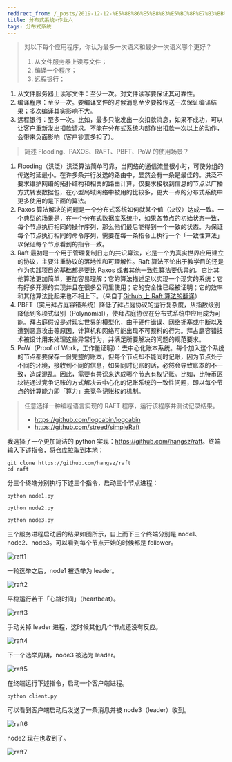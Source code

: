 ```yaml
---
redirect_from: /_posts/2019-12-12-%E5%88%86%E5%B8%83%E5%BC%8F%E7%B3%BB%E7%BB%9F-%E4%BD%9C%E4%B8%9A%E5%85%AD/
title: 分布式系统·作业六
tags: 分布式系统
---
```


> 对以下每个应用程序，你认为最多一次语义和最少一次语义哪个更好？
>
> 1. 从文件服务器上读写文件；
> 2. 编译一个程序；
> 3. 远程银行；

1. 从文件服务器上读写文件：至少一次。对文件读写要保证其可靠性。
2. 编译程序：至少一次。要编译文件的时候消息至少要被传送一次保证编译结果；多次编译其实影响不大。
3. 远程银行：至多一次。比如，最多只能发出一次扣款消息，如果不成功，可以让客户重新发出扣款请求。不能在分布式系统内部作出扣款一次以上的动作，会带来负面影响（客户钞票多扣了）。

> 简述 Flooding、PAXOS、RAFT、PBFT、PoW 的使用场景？

1. Flooding（洪泛）洪泛算法简单可靠，当网络的通信流量很小时，可使分组的传送时延最小。在许多条并行发送的路由中，显然会有一条是最佳的。洪泛不要求维护网络的拓扑结构和相关的路由计算，仅要求接收到信息的节点以广播方式转发数据包，在小型局域网络中被用的比较多，更大一点的分布式系统中更多使用的是下面的算法。
2. Paxos 算法解决的问题是一个分布式系统如何就某个值（决议）达成一致。一个典型的场景是，在一个分布式数据库系统中，如果各节点的初始状态一致，每个节点执行相同的操作序列，那么他们最后能得到一个一致的状态。为保证每个节点执行相同的命令序列，需要在每一条指令上执行一个「一致性算法」以保证每个节点看到的指令一致。
3. Raft 最初是一个用于管理复制日志的共识算法，它是一个为真实世界应用建立的协议，主要注重协议的落地性和可理解性。Raft 算法不论出于教学目的还是作为实践项目的基础都是要比 Paxos 或者其他一致性算法要优异的。它比其他算法更加简单，更加容易理解；它的算法描述足以实现一个现实的系统；它有好多开源的实现并且在很多公司里使用；它的安全性已经被证明；它的效率和其他算法比起来也不相上下。（来自于[Github 上 Raft 算法的翻译](https://github.com/maemual/raft-zh_cn/blob/master/raft-zh_cn.md)）
4. PBFT（实用拜占庭容错系统）降低了拜占庭协议的运行复杂度，从指数级别降低到多项式级别（Polynomial），使拜占庭协议在分布式系统中应用成为可能。拜占庭假设是对现实世界的模型化，由于硬件错误、网络拥塞或中断以及遭到恶意攻击等原因，计算机和网络可能出现不可预料的行为。拜占庭容错技术被设计用来处理这些异常行为，并满足所要解决的问题的规范要求。
5. PoW（Proof of Work，工作量证明）：去中心化账本系统。每个加入这个系统的节点都要保存一份完整的账本，但每个节点却不能同时记账，因为节点处于不同的环境，接收到不同的信息，如果同时记账的话，必然会导致账本的不一致，造成混乱。因此，需要有共识来达成哪个节点有权记账。比如，比特币区块链通过竞争记账的方式解决去中心化的记账系统的一致性问题，即以每个节点的计算能力即「算力」来竞争记账权的机制。

> 任意选择一种编程语言实现的 RAFT 程序，运行该程序并测试记录结果。
>
> - <https://github.com/logcabin/logcabin>
> - <https://github.com/streed/simpleRaft>

我选择了一个更加简洁的 python 实现：<https://github.com/hangsz/raft>。终端输入下述指令，将仓库拉取到本地：

```shell
git clone https://github.com/hangsz/raft
cd raft
```

分三个终端分别执行下述三个指令，启动三个节点进程：

```shell
python node1.py
```

```shell
python node2.py
```

```shell
python node3.py
```

三个服务进程启动后的结果如图所示，自上而下三个终端分别是 node1、node2、node3。可以看到每个节点开始的时候都是 follower。

![raft1](https://Mizuno-Ai.wu-kan.cn/assets/image/2019/2019-12-12-1.jpg)

一轮选举之后，node1 被选举为 leader。

![raft2](https://Mizuno-Ai.wu-kan.cn/assets/image/2019/2019-12-12-2.jpg)

平稳运行若干「心跳时间」（heartbeat）。

![raft3](https://Mizuno-Ai.wu-kan.cn/assets/image/2019/2019-12-12-3.jpg)

手动关掉 leader 进程，这时候其他几个节点还没有反应。

![raft4](https://Mizuno-Ai.wu-kan.cn/assets/image/2019/2019-12-12-4.jpg)

下一个选举周期，node3 被选为 leader。

![raft5](https://Mizuno-Ai.wu-kan.cn/assets/image/2019/2019-12-12-5.jpg)

在终端运行下述指令，启动一个客户端进程。

```shell
python client.py
```

可以看到客户端启动后发送了一条消息并被 node3（leader）收到。

![raft6](https://Mizuno-Ai.wu-kan.cn/assets/image/2019/2019-12-12-6.jpg)

node2 现在也收到了。

![raft7](https://Mizuno-Ai.wu-kan.cn/assets/image/2019/2019-12-12-7.jpg)
